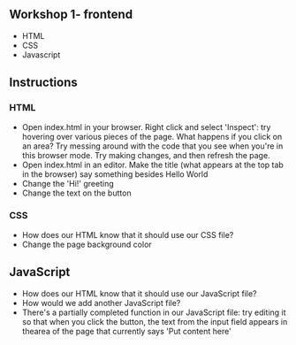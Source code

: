## Workshop 1- frontend

 - HTML
 - CSS
 - Javascript

## Instructions

### HTML
 - Open index.html in your browser. Right click and select 'Inspect': try hovering over various pieces of the page. What happens if you click on an area? Try messing around with the code that you see when you're in this browser mode. Try making changes, and then refresh the page.
 - Open index.html in an editor. Make the title (what appears at the top tab in the browser) say something besides Hello World
 - Change the 'Hi!' greeting
 - Change the text on the button

### CSS
 - How does our HTML know that it should use our CSS file?
 - Change the page background color

## JavaScript
 - How does our HTML know that it should use our JavaScript file?
 - How would we add another JavaScript file?
 - There's a partially completed function in our JavaScript file: try editing it so that when you click the button, the text from the input field appears in thearea of the page that currently says 'Put content here'
